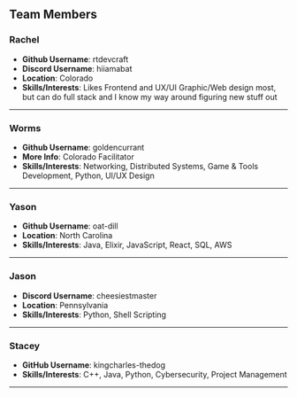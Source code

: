 ## Team Members

### Rachel
* **Github Username**: rtdevcraft
* **Discord Username**: hiiamabat
* **Location**: Colorado
* **Skills/Interests**: Likes Frontend and UX/UI Graphic/Web design most, but can do full stack and I know my way around figuring new stuff out

***

### Worms
* **Github Username**: goldencurrant
* **More Info**: Colorado Facilitator
* **Skills/Interests**: Networking, Distributed Systems, Game & Tools Development, Python, UI/UX Design

***

### Yason
* **Github Username**: oat-dill
* **Location**: North Carolina
* **Skills/Interests**: Java, Elixir, JavaScript, React, SQL, AWS

***

### Jason
* **Discord Username**: cheesiestmaster
* **Location**: Pennsylvania
* **Skills/Interests**: Python, Shell Scripting

***

### Stacey
* **GitHub Username**: kingcharles-thedog
* **Skills/Interests**: C++, Java, Python, Cybersecurity, Project Management

***

